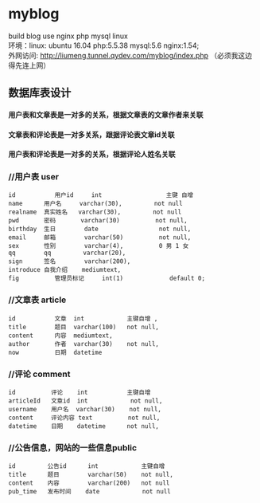 # myblog
build blog use nginx php mysql linux  
环境：linux: ubuntu 16.04  php:5.5.38  mysql:5.6  nginx:1.54;  
外网访问: http://liumeng.tunnel.qydev.com/myblog/index.php  （必须我这边得先连上网）  

## 数据库表设计  

#### 用户表和文章表是一对多的关系，根据文章表的文章作者来关联  
#### 文章表和评论表是一对多关系，跟据评论表文章id关联  
#### 用户表和评论表是一对多的关系，根据评论人姓名关联  

### //用户表 user  
    id           用户id     int                  主键 自增  
    name      用户名     varchar(30),         not null  
    realname  真实姓名   varchar(30),         not null  
    pwd       密码       varchar(30)          not null,  
    birthday  生日        date                 not null,  
    email     邮箱        varchar(50)          not null,  
    sex       性别        varchar(4),          0 男 1 女  
    qq        qq         varchar(20),   
    sign      签名        varchar(200),  
    introduce 自我介绍    mediumtext,  
    fig          管理员标记     int(1)             default 0;   

### //文章表  article  
    id           文章  int            主键自增 ,   
    title        题目  varchar(100)   not null,   
    content      内容  mediumtext,   
    author       作者  varchar(30)    not null,  
    now          日期  datetime   

### //评论  comment  
    id          评论    int           主键自增  
    articleId   文章id  int            not null,   
    username    用户名  varchar(30)    not null,   
    content     评论内容 text          not null,  
    datetime    日期    datetime      not null,  

### //公告信息，网站的一些信息public  
    id         公告id      int            主键自增   
    title      题目        varchar(50)    not null,   
    content    内容        varchar(200)   not null  
    pub_time   发布时间    date            not null  
  
